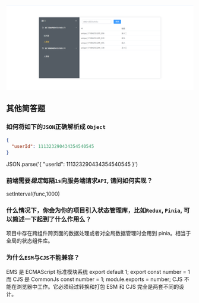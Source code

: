 ![](./docs/preview.jpg)

## 其他简答题

### 如何将如下的`JSON`正确解析成 `Object`

```json
{
  "userId": 111323290434354540545
}
```

JSON.parse('{
"userId": 111323290434354540545
}')

### 前端需要*稳定*每隔`1s`向服务端请求`API`, 请问如何实现？

setInterval(func,1000)

### 什么情况下，你会为你的项目引入状态管理库，比如`Redux`, `Pinia`, 可以简述一下起到了什么作用么？

项目中存在跨组件跨页面的数据处理或者对全局数据管理时会用到 pinia。相当于全局的状态组件库。

### 为什么`ESM`与`CJS`不能兼容？

EMS 是 ECMAScript 标准模块系统
export default 1;
export const number = 1
而 CJS 是 CommonJs
const number = 1;
module.exports = number;
CJS 不能在浏览器中工作。它必须经过转换和打包
ESM 和 CJS 完全是两套不同的设计。
